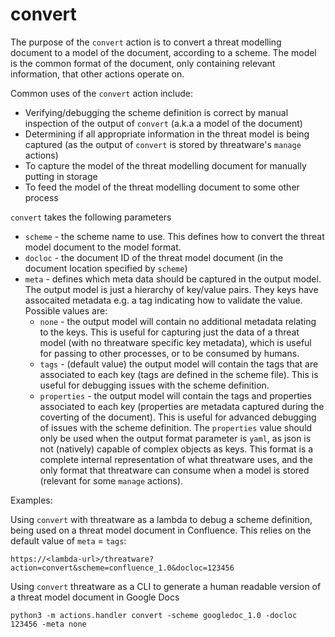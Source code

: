 # convert

The purpose of the `convert` action is to convert a threat modelling document to a model of the document, according to a scheme.  The model is the common format of the document, only containing relevant information, that other actions operate on.

Common uses of the `convert` action include:
- Verifying/debugging the scheme definition is correct by manual inspection of the output of `convert` (a.k.a a model of the document)
- Determining if all appropriate information in the threat model is being captured (as the output of `convert` is stored by threatware's `manage` actions)
- To capture the model of the threat modelling document for manually putting in storage
- To feed the model of the threat modelling document to some other process

`convert` takes the following parameters

- `scheme` - the scheme name to use.  This defines how to convert the threat model document to the model format.
- `docloc` - the document ID of the threat model document (in the document location specified by `scheme`)
- `meta`   - defines which meta data should be captured in the output model.  The output model is just a hierarchy of key/value pairs.  They keys have assocaited metadata e.g. a tag indicating how to validate the value. Possible values are:
    - `none`       - the output model will contain no additional metadata relating to the keys.  This is useful for capturing just the data of a threat model (with no threatware specific key metadata), which is useful for passing to other processes, or to be consumed by humans.
    - `tags`       - (default value) the output model will contain the tags that are associated to each key (tags are defined in the scheme file).  This is useful for debugging issues with the scheme definition.
    - `properties` - the output model will contain the tags and properties associated to each key (properties are metadata captured during the coverting of the document).  This is useful for advanced debugging of issues with the scheme definition.  The `properties` value should only be used when the output format parameter is `yaml`, as json is not (natively) capable of complex objects as keys.  This format is a complete internal representation of what threatware uses, and the only format that threatware can consume when a model is stored (relevant for some `manage` actions).

Examples:

Using `convert` with threatware as a lambda to debug a scheme definition, being used on a threat model document in Confluence.  This relies on the default value of `meta` = `tags`:

    https://<lambda-url>/threatware?action=convert&scheme=confluence_1.0&docloc=123456

Using `convert` threatware as a CLI to generate a human readable version of a threat model document in Google Docs

    python3 -m actions.handler convert -scheme googledoc_1.0 -docloc 123456 -meta none